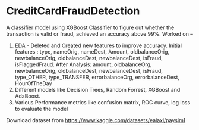 # CreditCardFraudDetection

A classifier model using XGBoost Classifier to figure out whether the transaction is valid or fraud, achieved an accuracy above 99%. 
Worked on –
1. EDA - Deleted and Created new features to improve accuracy. 
  Initial features : type, nameOrig, nameDest, Amount, oldbalanceOrig, newbalanceOrig, oldbalanceDest, newbalanceDest, isFraud, isFlaggedFraud.
  After Analysis: amount, oldbalanceOrg,	newbalanceOrig,	oldbalanceDest,	newbalanceDest,	isFraud,	type_OTHER,	type_TRANSFER,	errorbalanceOrg,	errorbalanceDest,	HourOfTheDay
2. Different models like Decision Trees, Random Forrest, XGBoost and AdaBoost. 
3. Various Performance metrics like confusion matrix, ROC curve, log loss to evaluate the model


Download dataset from https://www.kaggle.com/datasets/ealaxi/paysim1
